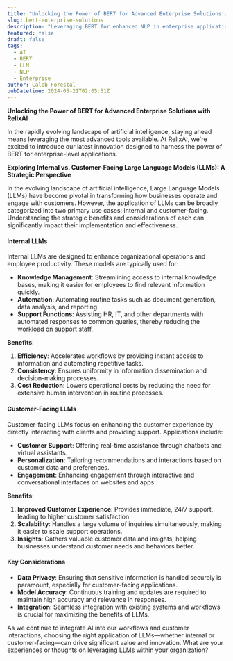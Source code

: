 ```yaml
---
title: "Unlocking the Power of BERT for Advanced Enterprise Solutions with RelixAI"
slug: bert-enterprise-solutions
description: "Leveraging BERT for enhanced NLP in enterprise applications"
featured: false
draft: false
tags:
  - AI
  - BERT
  - LLM
  - NLP
  - Enterprise
author: Caleb Forestal
pubDatetime: 2024-05-21T02:05:51Z
---
```


**Unlocking the Power of BERT for Advanced Enterprise Solutions with RelixAI**

In the rapidly evolving landscape of artificial intelligence, staying ahead means leveraging the most advanced tools available. At RelixAI, we're excited to introduce our latest innovation designed to harness the power of BERT for enterprise-level applications.

**Exploring Internal vs. Customer-Facing Large Language Models (LLMs): A Strategic Perspective**

In the evolving landscape of artificial intelligence, Large Language Models (LLMs) have become pivotal in transforming how businesses operate and engage with customers. However, the application of LLMs can be broadly categorized into two primary use cases: internal and customer-facing. Understanding the strategic benefits and considerations of each can significantly impact their implementation and effectiveness.

#### Internal LLMs
Internal LLMs are designed to enhance organizational operations and employee productivity. These models are typically used for:
- **Knowledge Management**: Streamlining access to internal knowledge bases, making it easier for employees to find relevant information quickly.
- **Automation**: Automating routine tasks such as document generation, data analysis, and reporting.
- **Support Functions**: Assisting HR, IT, and other departments with automated responses to common queries, thereby reducing the workload on support staff.

**Benefits**:
1. **Efficiency**: Accelerates workflows by providing instant access to information and automating repetitive tasks.
2. **Consistency**: Ensures uniformity in information dissemination and decision-making processes.
3. **Cost Reduction**: Lowers operational costs by reducing the need for extensive human intervention in routine processes.

#### Customer-Facing LLMs
Customer-facing LLMs focus on enhancing the customer experience by directly interacting with clients and providing support. Applications include:
- **Customer Support**: Offering real-time assistance through chatbots and virtual assistants.
- **Personalization**: Tailoring recommendations and interactions based on customer data and preferences.
- **Engagement**: Enhancing engagement through interactive and conversational interfaces on websites and apps.

**Benefits**:
1. **Improved Customer Experience**: Provides immediate, 24/7 support, leading to higher customer satisfaction.
2. **Scalability**: Handles a large volume of inquiries simultaneously, making it easier to scale support operations.
3. **Insights**: Gathers valuable customer data and insights, helping businesses understand customer needs and behaviors better.

#### Key Considerations
- **Data Privacy**: Ensuring that sensitive information is handled securely is paramount, especially for customer-facing applications.
- **Model Accuracy**: Continuous training and updates are required to maintain high accuracy and relevance in responses.
- **Integration**: Seamless integration with existing systems and workflows is crucial for maximizing the benefits of LLMs.

As we continue to integrate AI into our workflows and customer interactions, choosing the right application of LLMs—whether internal or customer-facing—can drive significant value and innovation. What are your experiences or thoughts on leveraging LLMs within your organization?

